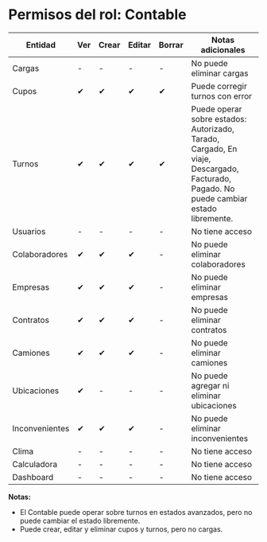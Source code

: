 # Permisos del rol: Contable

| Entidad      | Ver | Crear | Editar | Borrar | Notas adicionales                  |
|--------------|-----|-------|--------|--------|------------------------------------|
| Cargas       | -   | -     | -      | -      | No puede eliminar cargas           |
| Cupos        | ✔   | ✔     | ✔      | ✔      | Puede corregir turnos con error    |
| Turnos       | ✔   | ✔     | ✔      | ✔      | Puede operar sobre estados: Autorizado, Tarado, Cargado, En viaje, Descargado, Facturado, Pagado. No puede cambiar estado libremente. |
| Usuarios     | -   | -     | -      | -      | No tiene acceso                    |
| Colaboradores| ✔   | ✔     | ✔      | -      | No puede eliminar colaboradores    |
| Empresas     | ✔   | ✔     | ✔      | -      | No puede eliminar empresas         |
| Contratos    | ✔   | ✔     | ✔      | -      | No puede eliminar contratos        |
| Camiones     | ✔   | ✔     | ✔      | -      | No puede eliminar camiones         |
| Ubicaciones  | ✔   | -     | -      | -      | No puede agregar ni eliminar ubicaciones |
| Inconvenientes|✔   | ✔     | ✔      | -      | No puede eliminar inconvenientes   |
| Clima        | -   | -     | -      | -      | No tiene acceso                    |
| Calculadora  | -   | -     | -      | -      | No tiene acceso                    |
| Dashboard    | -   | -     | -      | -      | No tiene acceso                    |

**Notas:**
- El Contable puede operar sobre turnos en estados avanzados, pero no puede cambiar el estado libremente.
- Puede crear, editar y eliminar cupos y turnos, pero no cargas.

